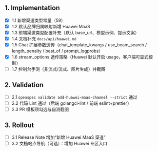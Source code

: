 ## 1. Implementation
- [x] 1.1 新增渠道类型常量（59）
- [x] 1.2 默认品牌归属映射新增 Huawei MaaS
- [x] 1.3 前端渠道类型配置补充（默认 base_url、模型示例、提示文案）
- [x] 1.4 文档补充 `docs/api/huawei.md`
- [x] 1.5 Chat 扩展参数透传（chat_template_kwargs / use_beam_search / length_penalty / best_of / prompt_logprobs）
- [x] 1.6 stream_options 透传策略（Huawei 默认开启 usage，客户端可显式控制）
- [ ] 1.7 控制台手测（非流式/流式、图片生成）并截图

## 2. Validation
- [ ] 2.1 `openspec validate add-huawei-maas-channel --strict` 通过
- [ ] 2.2 代码 Lint 通过（后端 golangci-lint / 前端 eslint+prettier）
- [ ] 2.3 PR 模板项勾选与自测截图

## 3. Rollout
- [ ] 3.1 Release Note 增加“新增 Huawei MaaS 渠道”
- [ ] 3.2 文档站点导航（可选）：增加 Huawei 专区入口
